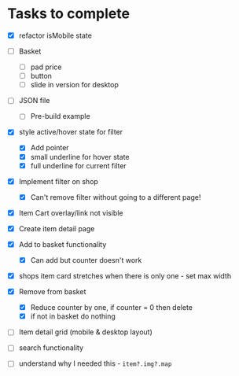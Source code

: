 # Tasks to complete

- [x] refactor isMobile state
- [ ] Basket
  - [ ] pad price
  - [ ] button
  - [ ] slide in version for desktop
- [ ] JSON file
  - [ ] Pre-build example
- [x] style active/hover state for filter
  - [x] Add pointer
  - [x] small underline for hover state
  - [x] full underline for current filter
- [x] Implement filter on shop
  - [x] Can't remove filter without going to a different page!
- [x] Item Cart overlay/link not visible
- [x] Create item detail page
- [x] Add to basket functionality
  - [x] Can add but counter doesn't work
- [x] shops item card stretches when there is only one - set max width
- [x] Remove from basket
  - [x] Reduce counter by one, if counter = 0 then delete
  - [x] if not in basket do nothing
- [ ] Item detail grid (mobile & desktop layout)
- [ ] search functionality
- [ ] understand why I needed this - ```item?.img?.map```




